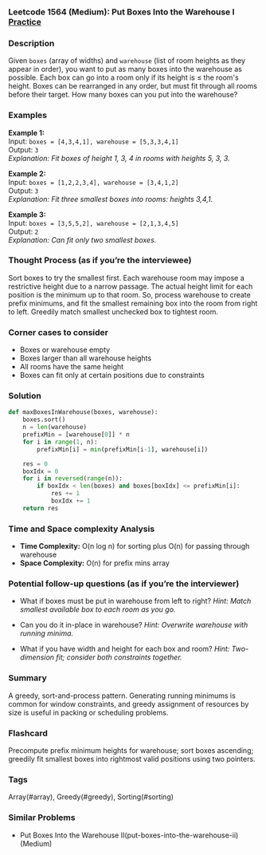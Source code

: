 ### Leetcode 1564 (Medium): Put Boxes Into the Warehouse I [Practice](https://leetcode.com/problems/put-boxes-into-the-warehouse-i)

### Description  
Given `boxes` (array of widths) and `warehouse` (list of room heights as they appear in order), you want to put as many boxes into the warehouse as possible. Each box can go into a room only if its height is ≤ the room's height. Boxes can be rearranged in any order, but must fit through all rooms before their target. How many boxes can you put into the warehouse?

### Examples  

**Example 1:**  
Input: `boxes = [4,3,4,1], warehouse = [5,3,3,4,1]`  
Output: `3`  
*Explanation: Fit boxes of height 1, 3, 4 in rooms with heights 5, 3, 3.*

**Example 2:**  
Input: `boxes = [1,2,2,3,4], warehouse = [3,4,1,2]`  
Output: `3`  
*Explanation: Fit three smallest boxes into rooms: heights 3,4,1.*

**Example 3:**  
Input: `boxes = [3,5,5,2], warehouse = [2,1,3,4,5]`  
Output: `2`  
*Explanation: Can fit only two smallest boxes.*


### Thought Process (as if you’re the interviewee)  
Sort boxes to try the smallest first. Each warehouse room may impose a restrictive height due to a narrow passage. The actual height limit for each position is the minimum up to that room. So, process warehouse to create prefix minimums, and fit the smallest remaining box into the room from right to left. Greedily match smallest unchecked box to tightest room.


### Corner cases to consider  
- Boxes or warehouse empty
- Boxes larger than all warehouse heights
- All rooms have the same height
- Boxes can fit only at certain positions due to constraints


### Solution

```python
def maxBoxesInWarehouse(boxes, warehouse):
    boxes.sort()
    n = len(warehouse)
    prefixMin = [warehouse[0]] * n
    for i in range(1, n):
        prefixMin[i] = min(prefixMin[i-1], warehouse[i])

    res = 0
    boxIdx = 0
    for i in reversed(range(n)):
        if boxIdx < len(boxes) and boxes[boxIdx] <= prefixMin[i]:
            res += 1
            boxIdx += 1
    return res
```

### Time and Space complexity Analysis  

- **Time Complexity:** O(n log n) for sorting plus O(n) for passing through warehouse
- **Space Complexity:** O(n) for prefix mins array


### Potential follow-up questions (as if you’re the interviewer)  

- What if boxes must be put in warehouse from left to right?
  *Hint: Match smallest available box to each room as you go.*

- Can you do it in-place in warehouse?
  *Hint: Overwrite warehouse with running minima.*

- What if you have width and height for each box and room?
  *Hint: Two-dimension fit; consider both constraints together.*

### Summary
A greedy, sort-and-process pattern. Generating running minimums is common for window constraints, and greedy assignment of resources by size is useful in packing or scheduling problems.


### Flashcard
Precompute prefix minimum heights for warehouse; sort boxes ascending; greedily fit smallest boxes into rightmost valid positions using two pointers.

### Tags
Array(#array), Greedy(#greedy), Sorting(#sorting)

### Similar Problems
- Put Boxes Into the Warehouse II(put-boxes-into-the-warehouse-ii) (Medium)